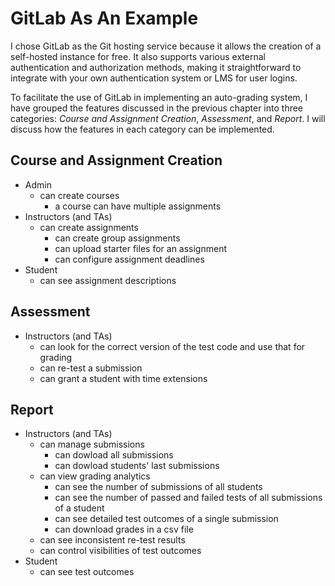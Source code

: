 # GitLab As An Example

I chose GitLab as the Git hosting service because it allows the creation of a
self-hosted instance for free. It also supports various external authentication
and authorization methods, making it straightforward to integrate with your own
authentication system or LMS for user logins.

To facilitate the use of GitLab in implementing an auto-grading system, I have
grouped the features discussed in the previous chapter into three categories:
*Course and Assignment Creation*, *Assessment*, and *Report*. I will discuss how
the features in each category can be implemented.

## Course and Assignment Creation

- Admin
  - can create courses
    - a course can have multiple assignments
- Instructors (and TAs)
  - can create assignments
    - can create group assignments
    - can upload starter files for an assignment
    - can configure assignment deadlines
- Student
  - can see assignment descriptions

## Assessment

- Instructors (and TAs)
  - can look for the correct version of the test code and use that for grading
  - can re-test a submission
  - can grant a student with time extensions

## Report

- Instructors (and TAs)
  - can manage submissions
    - can dowload all submissions
    - can dowload students' last submissions
  - can view grading analytics
    - can see the number of submissions of all students
    - can see the number of passed and failed tests of all submissions of a
      student
    - can see detailed test outcomes of a single submission
    - can download grades in a csv file
  - can see inconsistent re-test results
  - can control visibilities of test outcomes
- Student
  - can see test outcomes
